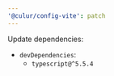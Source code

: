 ```yaml
---
'@culur/config-vite': patch
---
```


Update dependencies:

- `devDependencies`:
  - `typescript@^5.5.4`
